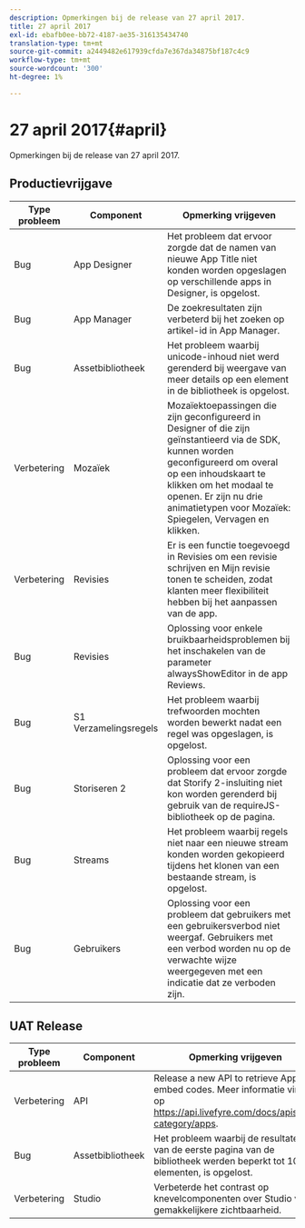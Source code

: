 ```yaml
---
description: Opmerkingen bij de release van 27 april 2017.
title: 27 april 2017
exl-id: ebafb0ee-bb72-4187-ae35-316135434740
translation-type: tm+mt
source-git-commit: a2449482e617939cfda7e367da34875bf187c4c9
workflow-type: tm+mt
source-wordcount: '300'
ht-degree: 1%

---
```


# 27 april 2017{#april}

Opmerkingen bij de release van 27 april 2017.

## Productievrijgave

| **Type probleem** | **Component** | **Opmerking vrijgeven** |
|---|---|---|
| Bug | App Designer | Het probleem dat ervoor zorgde dat de namen van nieuwe App Title niet konden worden opgeslagen op verschillende apps in Designer, is opgelost. |
| Bug | App Manager | De zoekresultaten zijn verbeterd bij het zoeken op artikel-id in App Manager. |
| Bug | Assetbibliotheek | Het probleem waarbij unicode-inhoud niet werd gerenderd bij weergave van meer details op een element in de bibliotheek is opgelost. |
| Verbetering | Mozaïek | Mozaïektoepassingen die zijn geconfigureerd in Designer of die zijn geïnstantieerd via de SDK, kunnen worden geconfigureerd om overal op een inhoudskaart te klikken om het modaal te openen. Er zijn nu drie animatietypen voor Mozaïek: Spiegelen, Vervagen en klikken. |
| Verbetering | Revisies | Er is een functie toegevoegd in Revisies om een revisie schrijven en Mijn revisie tonen te scheiden, zodat klanten meer flexibiliteit hebben bij het aanpassen van de app. |
| Bug | Revisies | Oplossing voor enkele bruikbaarheidsproblemen bij het inschakelen van de parameter alwaysShowEditor in de app Reviews. |
| Bug | S1 Verzamelingsregels | Het probleem waarbij trefwoorden mochten worden bewerkt nadat een regel was opgeslagen, is opgelost. |
| Bug | Storiseren 2 | Oplossing voor een probleem dat ervoor zorgde dat Storify 2-insluiting niet kon worden gerenderd bij gebruik van de requireJS-bibliotheek op de pagina. |
| Bug | Streams | Het probleem waarbij regels niet naar een nieuwe stream konden worden gekopieerd tijdens het klonen van een bestaande stream, is opgelost. |
| Bug | Gebruikers | Oplossing voor een probleem dat gebruikers met een gebruikersverbod niet weergaf. Gebruikers met een verbod worden nu op de verwachte wijze weergegeven met een indicatie dat ze verboden zijn. |

## UAT Release

| **Type probleem** | **Component** | **Opmerking vrijgeven** |
|---|---|---|
| Verbetering | API | Release a new API to retrieve App embed codes. Meer informatie vindt u op https://api.livefyre.com/docs/apis/by-category/apps. |
| Bug | Assetbibliotheek | Het probleem waarbij de resultaten van de eerste pagina van de bibliotheek werden beperkt tot 10 elementen, is opgelost. |
| Verbetering | Studio | Verbeterde het contrast op knevelcomponenten over Studio voor gemakkelijkere zichtbaarheid. |
